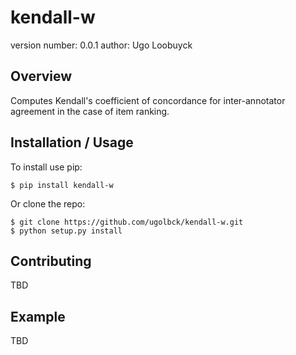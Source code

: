 kendall-w
===============================

version number: 0.0.1
author: Ugo Loobuyck

Overview
--------

Computes Kendall's coefficient of concordance for inter-annotator agreement
in the case of item ranking.

Installation / Usage
--------------------

To install use pip:

    $ pip install kendall-w


Or clone the repo:

    $ git clone https://github.com/ugolbck/kendall-w.git
    $ python setup.py install
    
Contributing
------------

TBD

Example
-------

TBD